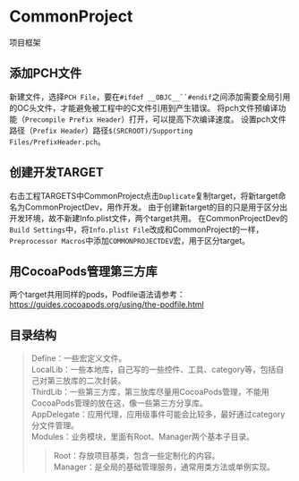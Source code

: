# CommonProject
项目框架

## 添加PCH文件
新建文件，选择`PCH File`，要在`#ifdef __OBJC__``#endif`之间添加需要全局引用的OC头文件，才能避免被工程中的C文件引用到产生错误。
将pch文件预编译功能（`Precompile Prefix Header`）打开，可以提高下次编译速度。
设置pch文件路径（`Prefix Header`）路径`$(SRCROOT)/Supporting Files/PrefixHeader.pch`。

## 创建开发TARGET
右击工程TARGETS中CommonProject点击`Duplicate`复制target，将新target命名为CommonProjectDev，用作开发。
由于创建新target的目的只是用于区分出开发环境，故不新建Info.plist文件，两个target共用。
在CommonProjectDev的`Build Settings`中，将`Info.plist File`改成和CommonProject的一样，`Preprocessor Macros`中添加`COMMONPROJECTDEV`宏，用于区分target。

## 用CocoaPods管理第三方库
两个target共用同样的pods，Podfile语法请参考：https://guides.cocoapods.org/using/the-podfile.html

## 目录结构
>Define：一些宏定义文件。  
>LocalLib：一些本地库，自己写的一些控件、工具、category等，包括自己对第三放库的二次封装。  
>ThirdLib：一些第三方库，第三放库尽量用CocoaPods管理，不能用CocoaPods管理的放在这，像一些第三方分享库。  
>AppDelegate：应用代理，应用级事件可能会比较多，最好通过category分文件管理。  
>Modules：业务模块，里面有Root、Manager两个基本子目录。
>>Root：存放项目基类，包含一些定制化的内容。  
>>Manager：是全局的基础管理服务，通常用类方法或单例实现。

